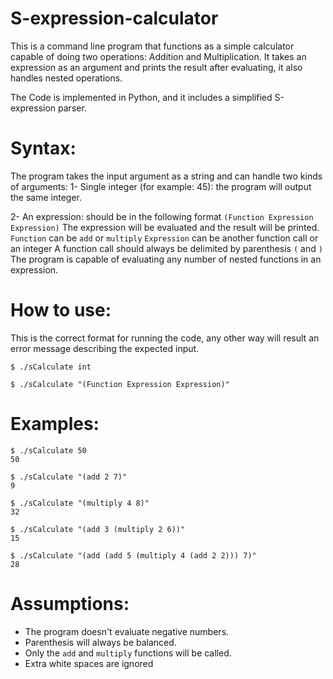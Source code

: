 # S-expression-calculator

This is a command line program that functions as a simple calculator capable of doing two operations: Addition and Multiplication. It takes an expression as an argument and prints the result after evaluating, it also handles nested operations.

The Code is implemented in Python, and it includes a simplified S-expression parser.

Syntax:
===========

The program takes the input argument as a string and can handle two kinds of arguments:
1- Single integer (for example: 45): the program will output the same integer.

2- An expression: should be in the following format `(Function Expression Expression)` The expression will be evaluated and the result will be printed.
`Function` can be `add` or `multiply`
`Expression` can be another function call or an integer
A function call should always be delimited by parenthesis `(` and `)`
The program is capable of evaluating any number of nested functions in an expression.

How to use:
===========

This is the correct format for running the code, any other way will result an error message describing the expected input.

```
$ ./sCalculate int

$ ./sCalculate "(Function Expression Expression)"
```

Examples:
=========

```
$ ./sCalculate 50
50

$ ./sCalculate "(add 2 7)"
9

$ ./sCalculate "(multiply 4 8)"
32

$ ./sCalculate "(add 3 (multiply 2 6))"
15

$ ./sCalculate "(add (add 5 (multiply 4 (add 2 2))) 7)"
28

```

Assumptions:
============

- The program doesn't evaluate negative numbers.
- Parenthesis will always be balanced.
- Only the `add` and `multiply` functions will be called.
- Extra white spaces are ignored
